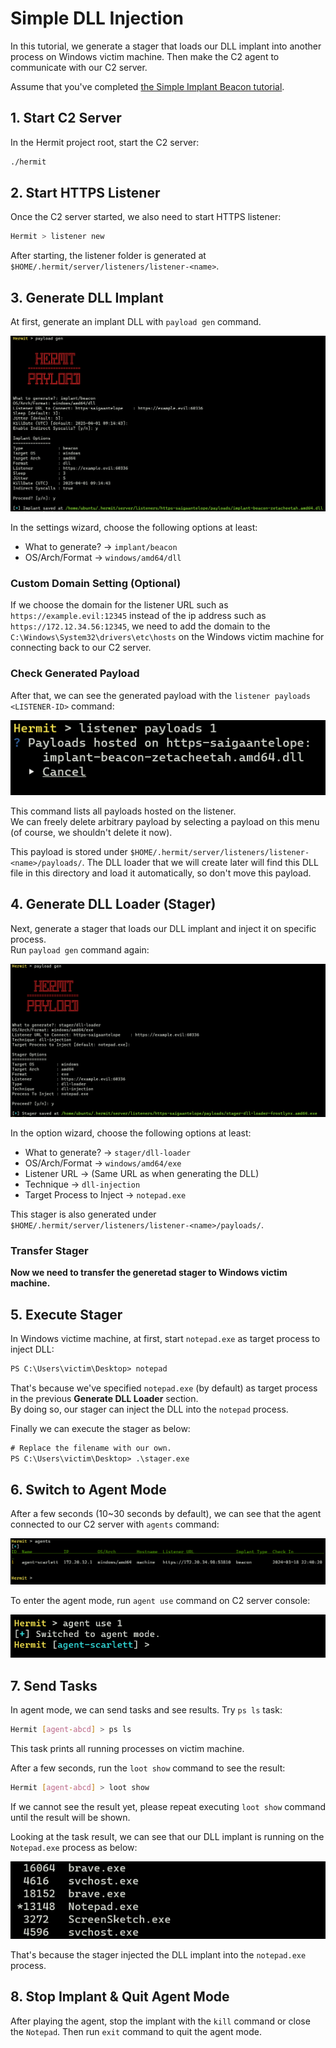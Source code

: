 # Simple DLL Injection

In this tutorial, we generate a stager that loads our DLL implant into another process on Windows victim machine. Then make the C2 agent to communicate with our C2 server.   

Assume that you've completed [the Simple Implant Beacon tutorial](./simple-implant-beacon.md).  

## 1. Start C2 Server

In the Hermit project root, start the C2 server:

```sh
./hermit
```

## 2. Start HTTPS Listener

Once the C2 server started, we also need to start HTTPS listener:

```sh title="Hermit C2 Server Console"
Hermit > listener new
```

After starting, the listener folder is generated at `$HOME/.hermit/server/listeners/listener-<name>`.

## 3. Generate DLL Implant

At first, generate an implant DLL with `payload gen` command.

![payload gen](../assets/images/terminal/payload_gen_implant_beacon_win_amd64_dll.png)

In the settings wizard, choose the following options at least:

- What to generate? -> `implant/beacon`
- OS/Arch/Format    -> `windows/amd64/dll`

### Custom Domain Setting (Optional)

If we choose the domain for the listener URL such as `https://example.evil:12345` instead of the ip address such as `https://172.12.34.56:12345`, we need to add the domain to the `C:\Windows\System32\drivers\etc\hosts` on the Windows victim machine for connecting back to our C2 server.

### Check Generated Payload

After that, we can see the generated payload with the `listener payloads <LISTENER-ID>` command:

![listener payloads](../assets/images/terminal/listener_payloads.png)

This command lists all payloads hosted on the listener.  
We can freely delete arbitrary payload by selecting a payload on this menu (of course, we shouldn't delete it now).  

This payload is stored under `$HOME/.hermit/server/listeners/listener-<name>/payloads/`. The DLL loader that we will create later will find this DLL file in this directory and load it automatically, so don't move this payload.

## 4. Generate DLL Loader (Stager)

Next, generate a stager that loads our DLL implant and inject it on specific process.  
Run `payload gen` command again:

![payload gen](../assets/images/terminal/payload_gen_stager_dll_loader_win_amd64_exe.png)

In the option wizard, choose the following options at least:

- What to generate?         -> `stager/dll-loader`
- OS/Arch/Format            -> `windows/amd64/exe`
- Listener URL              -> (Same URL as when generating the DLL)
- Technique                 -> `dll-injection`
- Target Process to Inject  -> `notepad.exe`

This stager is also generated under `$HOME/.hermit/server/listeners/listener-<name>/payloads/`. 

### Transfer Stager

**Now we need to transfer the generetad stager to Windows victim machine.**

## 5. Execute Stager

In Windows victime machine, at first, start `notepad.exe` as target process to inject DLL:

```ps title="Windows Victim Machine"
PS C:\Users\victim\Desktop> notepad
```

That's because we've specified `notepad.exe` (by default) as target process in the previous **Generate DLL Loader** section.  
By doing so, our stager can inject the DLL into the `notepad` process.

Finally we can execute the stager as below:

```ps title="Windows Victim Machine"
# Replace the filename with our own.
PS C:\Users\victim\Desktop> .\stager.exe
```

## 6. Switch to Agent Mode

After a few seconds (10~30 seconds by default), we can see that the agent connected to our C2 server with `agents` command:

![agents](../assets/images/terminal/agent_list.png)

To enter the agent mode, run `agent use` command on C2 server console:

![agent use](../assets/images/terminal/agent_use.png)

## 7. Send Tasks

In agent mode, we can send tasks and see results. Try `ps ls` task:  

```sh title="Hermit C2 Server Console [Agent Mode]"
Hermit [agent-abcd] > ps ls
```

This task prints all running processes on victim machine. 

After a few seconds, run the `loot show` command to see the result:

```sh title="Hermit C2 Server Console [Agent Mode]"
Hermit [agent-abcd] > loot show
```

If we cannot see the result yet, please repeat executing `loot show` command until the result will be shown.  

Looking at the task result, we can see that our DLL implant is running on the `Notepad.exe` process as below:

![loot ps](../assets/images/terminal/loot_show_ps.png)

That's because the stager injected the DLL implant into the `notepad.exe` process.

## 8. Stop Implant & Quit Agent Mode

After playing the agent, stop the implant with the `kill` command or close the `Notepad`.
Then run `exit` command to quit the agent mode.

